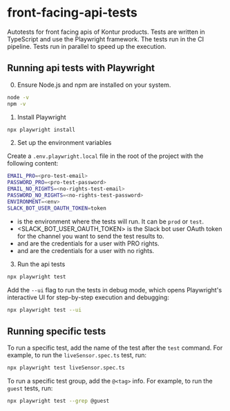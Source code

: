 # front-facing-api-tests

Autotests for front facing apis of Kontur products. Tests are written in TypeScript and use the Playwright framework. The tests run in the CI pipeline. Tests run in parallel to speed up the execution.

## Running api tests with Playwright

0. Ensure Node.js and npm are installed on your system.

```bash
node -v
npm -v
```

1. Install Playwright

```bash
npx playwright install
```

2. Set up the environment variables

Create a `.env.playwright.local` file in the root of the project with the following content:

```bash
EMAIL_PRO=<pro-test-email>
PASSWORD_PRO=<pro-test-password>
EMAIL_NO_RIGHTS=<no-rights-test-email>
PASSWORD_NO_RIGHTS=<no-rights-test-password>
ENVIRONMENT=<env>
SLACK_BOT_USER_OAUTH_TOKEN=token
```

- <env> is the environment where the tests will run. It can be `prod` or `test`.
- <SLACK_BOT_USER_OAUTH_TOKEN> is the Slack bot user OAuth token for the channel you want to send the test results to.
- <pro-test-email> and <pro-test-password> are the credentials for a user with PRO rights.
- <no-rights-test-email> and <no-rights-test-password> are the credentials for a user with no rights.

3. Run the api tests

```bash
npx playwright test
```

Add the `--ui` flag to run the tests in debug mode, which opens Playwright's interactive UI for step-by-step execution and debugging:

```bash
npx playwright test --ui
```

## Running specific tests

To run a specific test, add the name of the test after the `test` command. For example, to run the `liveSensor.spec.ts` test, run:

```bash
npx playwright test liveSensor.spec.ts
```

To run a specific test group, add the `@<tag>` info. For example, to run the `guest` tests, run:

```bash
npx playwright test --grep @guest
```
